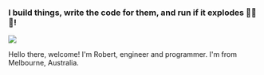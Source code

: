 ### I build things, write the code for them, and run if it explodes 🚀💥💥! 

<!--
**kochie/kochie** is a ✨ _special_ ✨ repository because its `README.md` (this file) appears on your GitHub profile.

Here are some ideas to get you started:

- 🔭 I’m currently working on ...
- 🌱 I’m currently learning ...
- 👯 I’m looking to collaborate on ...
- 🤔 I’m looking for help with ...
- 💬 Ask me about ...
- 📫 How to reach me: ...
- 😄 Pronouns: ...
- ⚡ Fun fact: ...
-->

<img style="margin: 0 auto;" src="https://media.giphy.com/media/xT5LMw3kV3oopaAmWY/giphy.gif"></img>

Hello there, welcome! I'm Robert, engineer and programmer. I'm from Melbourne, Australia.
